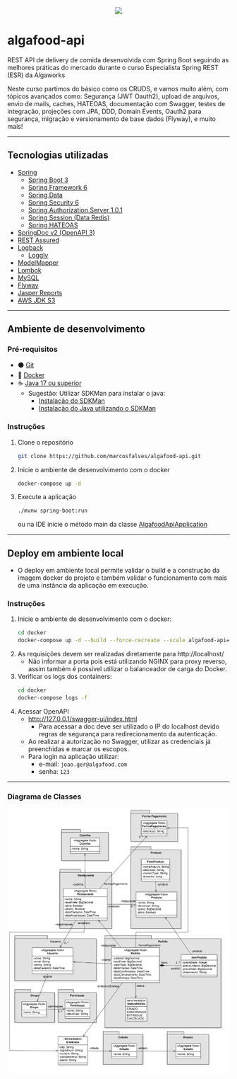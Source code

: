 <p align="center">
   <img src="http://img.shields.io/static/v1?label=STATUS&message=FINALIZADO&color=RED&style=for-the-badge"/>
</p>

# algafood-api
REST API de delivery de comida desenvolvida com Spring Boot seguindo as melhores práticas do mercado durante o curso Especialista Spring REST (ESR) da Algaworks

Neste curso partimos do básico como os CRUDS, e vamos muito além, com tópicos avançados como: Segurança (JWT Oauth2), upload de arquivos, envio de mails, caches, HATEOAS, documentação com Swagger, testes de integração, projeções com JPA, DDD, Domain Events, Oauth2 para segurança, migração e versionamento de base dados (Flyway), e muito mais!

---
## Tecnologias utilizadas
* [Spring](https://spring.io/)
  * [Spring Boot 3](https://spring.io/projects/spring-boot)
  * [Spring Framework 6](https://spring.io/projects/spring-framework)
  * [Spring Data](https://spring.io/projects/spring-data)
  * [Spring Security 6](https://spring.io/projects/spring-security)
  * [Spring Authorization Server 1.0.1](https://spring.io/projects/spring-authorization-server)
  * [Spring Session (Data Redis)](https://spring.io/projects/spring-session)
  * [Spring HATEOAS](https://spring.io/projects/spring-hateoas)
* [SpringDoc v2 (OpenAPI 3)](https://springdoc.org/v2/)
* [REST Assured](https://rest-assured.io/)
* [Logback](https://logback.qos.ch/)
  * [Loggly](https://www.loggly.com/)
* [ModelMapper](http://modelmapper.org/)
* [Lombok](https://projectlombok.org/)
* [MySQL](https://www.mysql.com/)
* [Flyway](https://flywaydb.org/)
* [Jasper Reports](https://community.jaspersoft.com/)
* [AWS JDK S3](https://docs.aws.amazon.com/sdk-for-java/index.html)
---
## Ambiente de desenvolvimento
### Pré-requisitos
- ⚫ [Git](https://git-scm.com/)
- 🐋 [Docker](https://docs.docker.com/engine/install/)
- ☕ [Java 17 ou superior](https://openjdk.org/projects/jdk/)
    - Sugestão: Utilizar SDKMan para instalar o java:
        - [Instalação do SDKMan](https://sdkman.io/install)
        - [Instalação do Java utilizando o SDKMan](https://sdkman.io/usage)

### Instruções

1. Clone o repositório
   ```sh
   git clone https://github.com/marcosfalves/algafood-api.git
   ```
2. Inicie o ambiente de desenvolvimento com o docker
   ```sh
   docker-compose up -d
   ```
3. Execute a aplicação
    ```sh
    ./mvnw spring-boot:run
   ```
   ou na IDE inicie o método main da classe [AlgafoodApiApplication](./src/main/java/com/algaworks/algafood/AlgafoodApiApplication.java)
---
## Deploy em ambiente local
- O deploy em ambiente local permite validar o build e a construção da imagem docker do projeto e também validar o funcionamento com mais de uma instância da aplicação em execução.

### Instruções
1. Inicie o ambiente de desenvolvimento com o docker:
   ```sh
   cd docker
   docker-compose up -d --build --force-recreate --scale algafood-api=2
   ```
2. As requisições devem ser realizadas diretamente para http://localhost/
   * Não informar a porta pois está utilizando NGINX para proxy reverso, assim também é possível utilizar o balanceador de carga do Docker. 
3. Verificar os logs dos containers:
   ```sh
   cd docker
   docker-compose logs -f
   ```
4. Acessar OpenAPI
    * http://127.0.0.1/swagger-ui/index.html
      * Para acessar a doc deve ser utilizado o IP do localhost devido regras de segurança para redirecionamento da autenticação.
    * Ao realizar a autorização no Swagger, utilizar as credenciais já preenchidas e marcar os escopos.
    * Para login na aplicação utilizar:
      * e-mail: ```joao.ger@algafood.com```
      * senha: ```123```
---
### Diagrama de Classes
![alt Diagrama de Classes do projeto](./doc/ESR%20-%20Diagrama%20de%20classes.png)
